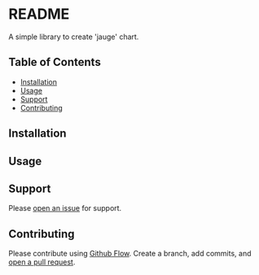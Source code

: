# README

A simple library to create 'jauge' chart.

## Table of Contents

- [Installation](#installation)
- [Usage](#usage)
- [Support](#support)
- [Contributing](#contributing)

## Installation

## Usage

## Support

Please [open an issue](https://github.com/KylianLM/jauge.js/issues/new) for support.

## Contributing

Please contribute using [Github Flow](https://guides.github.com/introduction/flow/). Create a branch, add commits, and [open a pull request](https://github.com/KylianLM/jauge.js/compare/).
